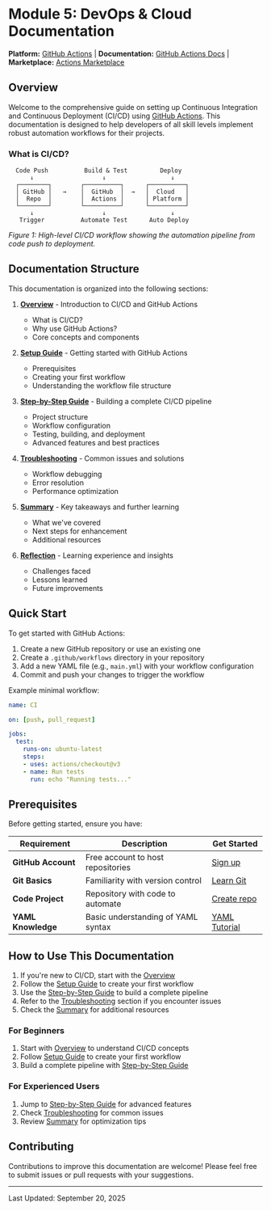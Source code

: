 # Module 5: DevOps & Cloud Documentation

**Platform:** [GitHub Actions](https://github.com/features/actions) | **Documentation:** [GitHub Actions Docs](https://docs.github.com/en/actions) | **Marketplace:** [Actions Marketplace](https://github.com/marketplace?type=actions)

## Overview

Welcome to the comprehensive guide on setting up Continuous Integration and Continuous Deployment (CI/CD) using [GitHub Actions](https://github.com/features/actions). This documentation is designed to help developers of all skill levels implement robust automation workflows for their projects.

### What is CI/CD?

```
  Code Push          Build & Test         Deploy
      ↓                   ↓                  ↓
  ┌────────┐        ┌──────────┐      ┌──────────┐
  │ GitHub │   →    │  GitHub  │  →   │  Cloud   │
  │  Repo  │        │  Actions │      │ Platform │
  └────────┘        └──────────┘      └──────────┘
      ↓                   ↓                  ↓
   Trigger          Automate Test      Auto Deploy
```

*Figure 1: High-level CI/CD workflow showing the automation pipeline from code push to deployment.*

## Documentation Structure

This documentation is organized into the following sections:

1. **[Overview](overview.md)** - Introduction to CI/CD and GitHub Actions
   - What is CI/CD?
   - Why use GitHub Actions?
   - Core concepts and components

2. **[Setup Guide](setup.md)** - Getting started with GitHub Actions
   - Prerequisites
   - Creating your first workflow
   - Understanding the workflow file structure

3. **[Step-by-Step Guide](step_by_step.md)** - Building a complete CI/CD pipeline
   - Project structure
   - Workflow configuration
   - Testing, building, and deployment
   - Advanced features and best practices

4. **[Troubleshooting](troubleshooting.md)** - Common issues and solutions
   - Workflow debugging
   - Error resolution
   - Performance optimization

5. **[Summary](summary.md)** - Key takeaways and further learning
   - What we've covered
   - Next steps for enhancement
   - Additional resources

6. **[Reflection](reflection.md)** - Learning experience and insights
   - Challenges faced
   - Lessons learned
   - Future improvements

## Quick Start

To get started with GitHub Actions:

1. Create a new GitHub repository or use an existing one
2. Create a `.github/workflows` directory in your repository
3. Add a new YAML file (e.g., `main.yml`) with your workflow configuration
4. Commit and push your changes to trigger the workflow

Example minimal workflow:

```yaml
name: CI

on: [push, pull_request]

jobs:
  test:
    runs-on: ubuntu-latest
    steps:
    - uses: actions/checkout@v3
    - name: Run tests
      run: echo "Running tests..."
```

## Prerequisites

Before getting started, ensure you have:

| Requirement | Description | Get Started |
|-------------|-------------|-------------|
| **GitHub Account** | Free account to host repositories | [Sign up](https://github.com/signup) |
| **Git Basics** | Familiarity with version control | [Learn Git](https://git-scm.com/doc) |
| **Code Project** | Repository with code to automate | [Create repo](https://github.com/new) |
| **YAML Knowledge** | Basic understanding of YAML syntax | [YAML Tutorial](https://yaml.org/spec/1.2.2/) |

## How to Use This Documentation
1. If you're new to CI/CD, start with the [Overview](overview.md)
2. Follow the [Setup Guide](setup.md) to create your first workflow
3. Use the [Step-by-Step Guide](step_by_step.md) to build a complete pipeline
4. Refer to the [Troubleshooting](troubleshooting.md) section if you encounter issues
5. Check the [Summary](summary.md) for additional resources

### For Beginners
1. Start with [Overview](overview.md) to understand CI/CD concepts
2. Follow [Setup Guide](setup.md) to create your first workflow
3. Build a complete pipeline with [Step-by-Step Guide](step_by_step.md)

### For Experienced Users
1. Jump to [Step-by-Step Guide](step_by_step.md) for advanced features
2. Check [Troubleshooting](troubleshooting.md) for common issues
3. Review [Summary](summary.md) for optimization tips


## Contributing

Contributions to improve this documentation are welcome! Please feel free to submit issues or pull requests with your suggestions.

---

Last Updated: September 20, 2025  
